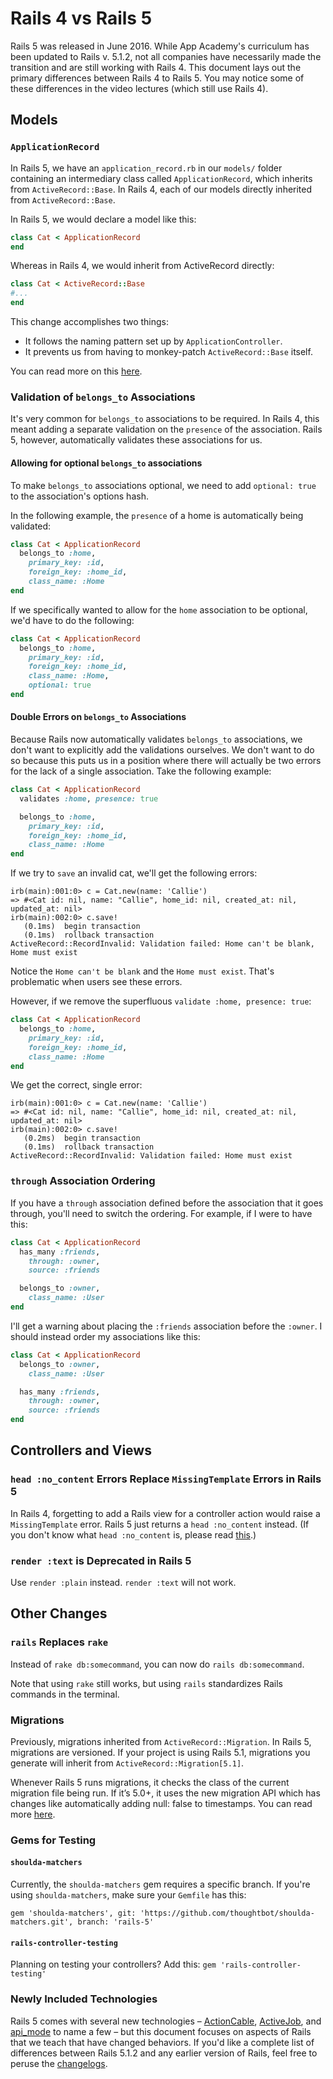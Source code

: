 # Rails 4 vs Rails 5

Rails 5 was released in June 2016. While App Academy's curriculum has
been updated to Rails v. 5.1.2, not all companies have necessarily made
the transition and are still working with Rails 4.  This document lays
out the primary differences between Rails 4 to Rails 5. You may notice
some of these differences in the video lectures (which still use Rails
4).

## Models

### `ApplicationRecord`

In Rails 5, we have an `application_record.rb` in our `models/` folder
containing an intermediary class called `ApplicationRecord`, which
inherits from `ActiveRecord::Base`. In Rails 4, each of our models
directly inherited from `ActiveRecord::Base`.

In Rails 5, we would declare a model like this:

```ruby
class Cat < ApplicationRecord
end
```

Whereas in Rails 4, we would inherit from ActiveRecord directly:

```ruby
class Cat < ActiveRecord::Base
#...
end
```

This change accomplishes two things:

* It follows the naming pattern set up by `ApplicationController`.
* It prevents us from having to monkey-patch `ActiveRecord::Base`
itself.

You can read more on this
[here](http://blog.bigbinary.com/2015/12/28/application-record-in-rails-5.html).

### Validation of `belongs_to` Associations

It's very common for `belongs_to` associations to be required. In Rails
4, this meant adding a separate validation on the `presence` of the
association. Rails 5, however, automatically validates these
associations for us.

#### Allowing for optional `belongs_to` associations

To make `belongs_to` associations optional, we need to add `optional:
true` to the association's options hash.

In the following example, the `presence` of a home is automatically
being validated:

```ruby
class Cat < ApplicationRecord
  belongs_to :home,
    primary_key: :id,
    foreign_key: :home_id,
    class_name: :Home
end
```

If we specifically wanted to allow for the `home` association to be
optional, we'd have to do the following:

```ruby
class Cat < ApplicationRecord
  belongs_to :home,
    primary_key: :id,
    foreign_key: :home_id,
    class_name: :Home,
    optional: true 
end
```

#### Double Errors on `belongs_to` Associations

Because Rails now automatically validates `belongs_to` associations, we
don't want to explicitly add the validations ourselves. We don't want to
do so because this puts us in a position where there will actually be
two errors for the lack of a single association. Take the following
example:

```ruby
class Cat < ApplicationRecord
  validates :home, presence: true

  belongs_to :home,
    primary_key: :id,
    foreign_key: :home_id,
    class_name: :Home
end
```

If we try to `save` an invalid cat, we'll get the following errors:

```
irb(main):001:0> c = Cat.new(name: 'Callie')
=> #<Cat id: nil, name: "Callie", home_id: nil, created_at: nil, updated_at: nil>
irb(main):002:0> c.save!
   (0.1ms)  begin transaction
   (0.1ms)  rollback transaction
ActiveRecord::RecordInvalid: Validation failed: Home can't be blank, Home must exist
```

Notice the `Home can't be blank` and the `Home must exist`.
That's problematic when users see these errors.

However, if we remove the superfluous `validate :home, presence: true`:

```ruby
class Cat < ApplicationRecord
  belongs_to :home,
    primary_key: :id,
    foreign_key: :home_id,
    class_name: :Home
end
```

We get the correct, single error:

```
irb(main):001:0> c = Cat.new(name: 'Callie')
=> #<Cat id: nil, name: "Callie", home_id: nil, created_at: nil, updated_at: nil>
irb(main):002:0> c.save!
   (0.2ms)  begin transaction
   (0.1ms)  rollback transaction
ActiveRecord::RecordInvalid: Validation failed: Home must exist
```

### `through` Association Ordering

If you have a `through` association defined before the association that
it goes through, you'll need to switch the ordering. For example, if I
were to have this:

```ruby
class Cat < ApplicationRecord
  has_many :friends,
    through: :owner,
    source: :friends

  belongs_to :owner,
    class_name: :User
end
```

I'll get a warning about placing the `:friends` association before the `:owner`.
I should instead order my associations like this:

```ruby
class Cat < ApplicationRecord
  belongs_to :owner,
    class_name: :User

  has_many :friends,
    through: :owner,
    source: :friends
end
```

## Controllers and Views

### `head :no_content` Errors Replace `MissingTemplate` Errors in Rails 5

In Rails 4, forgetting to add a Rails view for a controller action would
raise a `MissingTemplate` error. Rails 5 just returns a `head
:no_content` instead. (If you don't know what `head :no_content` is,
please read
[this](https://stackoverflow.com/questions/14716151/why-does-rails-want-to-return-head-no-content-for-json-put-requests).)

### `render :text` is Deprecated in Rails 5

Use `render :plain` instead. `render :text` will not work.

## Other Changes

### `rails` Replaces `rake`

Instead of `rake db:somecommand`, you can now do `rails db:somecommand`.

Note that using `rake` still works, but using `rails` standardizes Rails
commands in the terminal.

### Migrations

Previously, migrations inherited from `ActiveRecord::Migration`.
In Rails 5, migrations are versioned. If your project is using Rails 5.1, migrations you generate will inherit from  `ActiveRecord::Migration[5.1]`. 

Whenever Rails 5 runs migrations, it checks the class of the current migration file being run. If it’s 5.0+, it uses the new migration API which has changes like automatically adding null: false to timestamps. You can read more [here](http://blog.bigbinary.com/2016/03/01/migrations-are-versioned-in-rails-5.html).

### Gems for Testing

#### `shoulda-matchers`

Currently, the `shoulda-matchers` gem requires a specific branch.
If you're using `shoulda-matchers`, make sure your `Gemfile` has this:

```
gem 'shoulda-matchers', git: 'https://github.com/thoughtbot/shoulda-matchers.git', branch: 'rails-5'
```

#### `rails-controller-testing`

Planning on testing your controllers?
Add this: `gem 'rails-controller-testing'`

### Newly Included Technologies

Rails 5 comes with several new technologies – [ActionCable],
[ActiveJob], and [api_mode] to name a few – but this document focuses on
aspects of Rails that we teach that have changed behaviors.  If you'd
like a complete list of differences between Rails 5.1.2 and any earlier
version of Rails, feel free to peruse the [changelogs].

[ActionCable]: http://edgeguides.rubyonrails.org/action_cable_overview.html
[ActiveJob]: http://edgeguides.rubyonrails.org/active_job_basics.html
[api_mode]: http://edgeguides.rubyonrails.org/api_app.html
[changelogs]: http://weblog.rubyonrails.org/releases/
